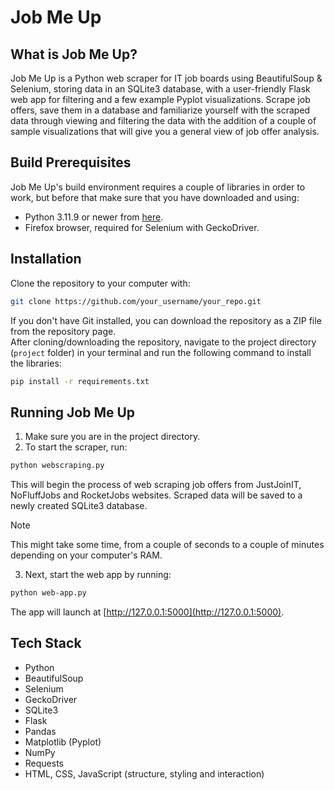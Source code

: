 # Job Me Up

## What is Job Me Up?
Job Me Up is a Python web scraper for IT job boards using BeautifulSoup & Selenium, storing data in an SQLite3 database, with a user-friendly Flask web app for filtering and a few example Pyplot visualizations. Scrape job offers, save them in a database and familiarize
yourself with the scraped data through viewing and filtering the data with the addition of a couple of sample visualizations that will give you a general view of job offer analysis.

## Build Prerequisites
Job Me Up's build environment requires a couple of libraries in order to work, but before that make sure that you have downloaded and using:
- Python 3.11.9 or newer from [here](https://www.python.org/downloads/).
- Firefox browser, required for Selenium with GeckoDriver.

## Installation
Clone the repository to your computer with:
```sh
git clone https://github.com/your_username/your_repo.git
```
If you don't have Git installed, you can download the repository as a ZIP file from the repository page.
<br>
After cloning/downloading the repository, navigate to the project directory (`project` folder) in your terminal and run the following command to install the libraries:
```sh
pip install -r requirements.txt
```

## Running Job Me Up
1. Make sure you are in the project directory.
2. To start the scraper, run:
```sh
python webscraping.py
```
This will begin the process of web scraping job offers from JustJoinIT, NoFluffJobs and RocketJobs websites. Scraped data will be saved to a newly created SQLite3 database.<br>
> [!NOTE]
> This might take some time, from a couple of seconds to a couple of minutes depending on your computer's RAM.
3. Next, start the web app by running:
```sh
python web-app.py
```
The app will launch at [http://127.0.0.1:5000](http://127.0.0.1:5000).

## Tech Stack
* Python
* BeautifulSoup
* Selenium
* GeckoDriver
* SQLite3
* Flask
* Pandas
* Matplotlib (Pyplot)
* NumPy
* Requests
* HTML, CSS, JavaScript (structure, styling and interaction)
